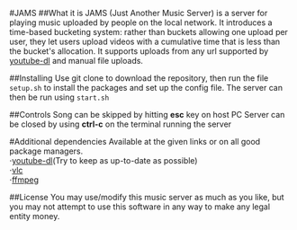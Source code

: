 #JAMS
##What it is
JAMS (Just Another Music Server) is a server for playing music uploaded by people on the local network. It introduces a time-based bucketing system: rather than buckets allowing one upload per user, they let users upload videos with a cumulative time that is less than the bucket's allocation. It supports uploads from any url supported by [youtube-dl](https://rg3.github.io/youtube-dl/) and manual file uploads.

##Installing
Use git clone to download the repository, then run the file `setup.sh` to install the packages and set up the config file. The server can then be run using `start.sh`

##Controls
Song can be skipped by hitting **esc** key on host PC
Server can be closed by using **ctrl-c** on the terminal running the server

#Additional dependencies
Available at the given links or on all good package managers.  
⋅[youtube-dl](https://rg3.github.io/youtube-dl/)(Try to keep as up-to-date as possible)  
⋅[vlc](https://www.videolan.org/vlc/index.en-GB.html)  
⋅[ffmpeg](https://www.ffmpeg.org/)

##License
You may use/modify this music server as much as you like, but you may not attempt to use this software in any way to make any legal entity money.
